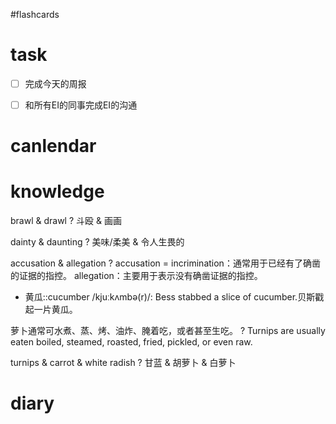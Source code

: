 #flashcards 

# task
- [ ] 完成今天的周报
- [ ] 和所有EI的同事完成EI的沟通


# canlendar

# knowledge

brawl & drawl
?
斗殴 & 画画

dainty & daunting
?
美味/柔美 & 令人生畏的

accusation & allegation
?
accusation = incrimination：通常用于已经有了确凿的证据的指控。
allegation：主要用于表示没有确凿证据的指控。

- 黄瓜::cucumber /kjuːkʌmbə(r)/: Bess stabbed a slice of cucumber.贝斯戳起一片黄瓜。

萝卜通常可水煮、蒸、烤、油炸、腌着吃，或者甚至生吃。
?
Turnips are usually eaten boiled, steamed, roasted, fried, pickled, or even raw. 

turnips & carrot & white radish
?
甘蓝 & 胡萝卜 & 白萝卜

# diary